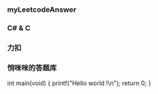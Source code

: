 ### **myLeetcodeAnswer**
### **C# & C**
### 力扣
### 悄咪咪的答题库
 int main(void)
{
    printf("Hello world !\n");
    return 0;
}
